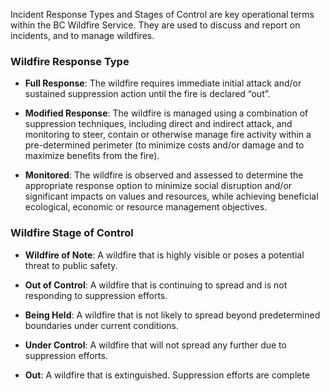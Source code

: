 Incident Response Types and Stages of Control are key operational terms within the BC Wildfire Service. 
They are used to discuss and report on incidents, and to manage wildfires.

### Wildfire Response Type

- **Full Response**:
The wildfire requires immediate initial attack and/or sustained suppression action until the fire is declared “out”.

- **Modified Response**:
The wildfire is managed using a combination of suppression techniques, including direct and indirect attack, and monitoring to steer, contain or otherwise manage fire activity within a pre-determined perimeter (to minimize costs and/or damage and to maximize benefits from the fire).

- **Monitored**:
The wildfire is observed and assessed to determine the appropriate response option to minimize social disruption and/or significant impacts on values and resources, while achieving beneficial ecological, economic or resource management objectives.

### Wildfire Stage of Control

- **Wildfire of Note**:
A wildfire that is highly visible or poses a potential threat to public safety.

- **Out of Control**:
A wildfire that is continuing to spread and is not responding to suppression efforts.

- **Being Held**:
A wildfire that is not likely to spread beyond predetermined boundaries under current conditions.

- **Under Control**:
A wildfire that will not spread any further due to suppression efforts.

- **Out**:
A wildfire that is extinguished. Suppression efforts are complete
